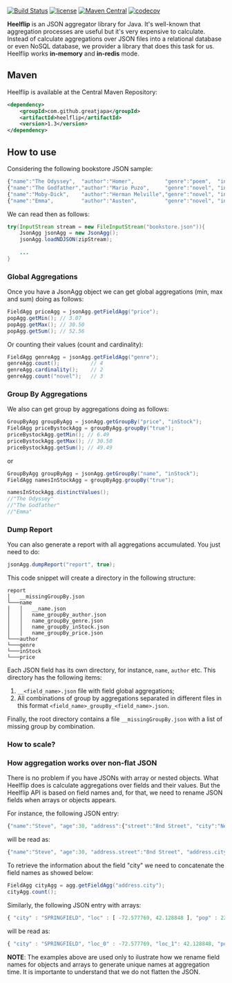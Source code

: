 [![Build Status](https://travis-ci.org/greatjapa/heelflip.svg?branch=master)](https://travis-ci.org/greatjapa/heelflip)
[![license](https://img.shields.io/github/license/mashape/apistatus.svg?maxAge=2592000)](https://github.com/greatjapa/heelflip/blob/master/LICENCE)
[![Maven Central](https://maven-badges.herokuapp.com/maven-central/com.github.greatjapa/heelflip/badge.svg)](https://maven-badges.herokuapp.com/maven-central/com.github.greatjapa/heelflip)
[![codecov](https://codecov.io/gh/greatjapa/heelflip/branch/master/graph/badge.svg)](https://codecov.io/gh/greatjapa/heelflip)

**Heelflip** is an JSON aggregator library for Java. It's well-known that aggregation processes are useful but it's very expensive to calculate. Instead of calculate aggregations over JSON files into a relational database or even NoSQL database, we provider a library that does this task for us. Heelflip works **in-memory** and **in-redis** mode.

## Maven
Heelflip is available at the Central Maven Repository:

```xml
<dependency>
    <groupId>com.github.greatjapa</groupId>
    <artifactId>heelflip</artifactId>
    <version>1.3</version>
</dependency>
```

## How to use
Considering the following bookstore JSON sample:
```javascript
{"name":"The Odyssey",  "author":"Homer",          "genre":"poem",  "inStock":true, "price":12.50}
{"name":"The Godfather","author":"Mario Puzo",     "genre":"novel", "inStock":true, "price":6.49 }
{"name":"Moby-Dick",    "author":"Herman Melville","genre":"novel", "inStock":false,"price":3.07 }
{"name":"Emma",         "author":"Austen",         "genre":"novel", "inStock":true, "price":30.50}
```
We can read then as follows:
```java
try(InputStream stream = new FileInputStream("bookstore.json")){
    JsonAgg jsonAgg = new JsonAgg();
    jsonAgg.loadNDJSON(zipStream);
    
    ...
}
```
### Global Aggregations

Once you have a JsonAgg object we can get global aggregations (min, max and sum) doing as follows:
```java
FieldAgg priceAgg = jsonAgg.getFieldAgg("price");
popAgg.getMin(); // 3.07
popAgg.getMax(); // 30.50
popAgg.getSum(); // 52.56
```
Or counting their values (count and cardinality):
```java
FieldAgg genreAgg = jsonAgg.getFieldAgg("genre");
genreAgg.count();          // 4
genreAgg.cardinality();    // 2
genreAgg.count("novel");   // 3
```
### Group By Aggregations

We also can get group by aggregations doing as follows:
```java
GroupByAgg groupByAgg = jsonAgg.getGroupBy("price", "inStock");
FieldAgg priceBystockAgg = groupByAgg.groupBy("true");
priceBystockAgg.getMin(); // 6.49
priceBystockAgg.getMax(); // 30.50
priceBystockAgg.getSum(); // 49.49
```
or
```java
GroupByAgg groupByAgg = jsonAgg.getGroupBy("name", "inStock");
FieldAgg namesInStockAgg = groupByAgg.groupBy("true");

namesInStockAgg.distinctValues(); 
//"The Odyssey"
//"The Godfather"
//"Emma"
```
### Dump Report
You can also generate a report with all aggregations accumulated. You just need to do:
```java
jsonAgg.dumpReport("report", true);
```
This code snippet will create a directory in the following structure:
```
report
│   __missingGroupBy.json
└───name
│   │   __name.json
│   │   name_groupBy_author.json
│   │   name_groupBy_genre.json
│   │   name_groupBy_inStock.json
│   │   name_groupBy_price.json
└───author
└───genre
└───inStock
└───price
```
Each JSON field has its own directory, for instance, `name`, `author` etc. This directory has the following items:
1. `__<field_name>.json` file with field global aggregations;
2. All combinations of group by aggregations separated in different files in this format `<field_name>_groupBy_<field_name>.json`.

Finally, the root directory contains a file `__missingGroupBy.json` with a list of missing group by combination.

### How to scale?
<under-construction>

### How aggregation works over non-flat JSON
There is no problem if you have JSONs with array or nested objects. What Heelflip does is calculate aggregations over fields and their values. But the Heelflip API is based on field names and, for that, we need to rename JSON fields when arrays or objects appears.

For instance, the following JSON entry:
```javascript
{"name":"Steve", "age":30, "address":{"street":"8nd Street", "city":"New York"}}
```
will be read as:
```javascript
{"name":"Steve", "age":30, "address.street":"8nd Street", "address.city":"New York"}}
```
To retrieve the information about the field "city" we need to concatenate the field names as showed below:
```java
FieldAgg cityAgg = agg.getFieldAgg("address.city");
cityAgg.count();
```

Similarly, the following JSON entry with arrays:
```javascript
{ "city" : "SPRINGFIELD", "loc" : [ -72.577769, 42.128848 ], "pop" : 22115}
```
will be read as:
```javascript
{ "city" : "SPRINGFIELD", "loc_0" : -72.577769, "loc_1": 42.128848, "pop" : 22115}
```

**NOTE**: The examples above are used only to ilustrate how we rename field names for objects and arrays to generate unique names at aggregation time. It is importante to understand that we do not flatten the JSON.
